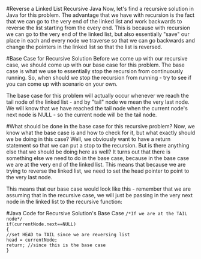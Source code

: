 #Reverse a Linked List Recursive Java
Now, let's find a recursive solution in Java for this problem. The advantage that we have with recursion is the fact 
that we can go to the very end of the linked list and work backwards to reverse the list starting from the every end.
This is because with recursion we can go to the very end of the linked list, but also essentially "save" our place in
each and every node we traverse so that we can go backwards and change the pointers in the linked list so that the list is reversed.

#Base Case for Recursive Solution
Before we come up with our recursive case, we should come up with our base case for this problem. The base case is what we use to essentially stop the recursion from continuously running. So, when should we stop the recursion from running - try to see if you can come up with scenario on your own.

The base case for this problem will actually occur whenever we reach the tail node of the linked list - and by "tail" node we mean the very last node. We will know that we have reached the tail node when the current node's next node is NULL - so the current node will be the tail node.

#What should be done in the base case for this recursive problem?
Now, we know what the base case is and how to check for it, but what exactly should we be doing in this case? Well, we obviously want to have a return statement so that we can put a stop to the recursion. But is there anything else that we should be doing here as well? It turns out that there is something else we need to do in the base case, because in the base case we are at the very end of the linked list. This means that because we are trying to reverse the linked list, we need to set the head pointer to point to the very last node.

This means that our base case would look like this - remember that we are assuming that in the recursive case, we will just be passing in the very next node in the linked list to the recursive function:

#Java Code for Recursive Solution's Base Case
`/*If we are at the TAIL node*/` <br>
`if(currentNode.next==NULL)` <br>
`{` <br>
`//set HEAD to TAIL since we are reversing list` <br>
`head = currentNode;` <br>
`return; //since this is the base case` <br>
`}`

